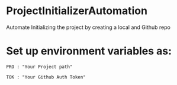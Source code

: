 # ProjectInitializerAutomation
Automate Initializing the project by creating a local and Github repo

# Set up environment variables as:
```
PRO : "Your Project path" 

TOK : "Your Github Auth Token" 
```
